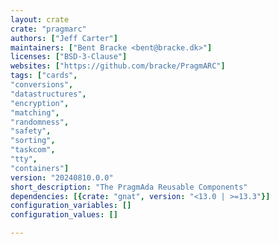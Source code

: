 ```yaml
---
layout: crate
crate: "pragmarc"
authors: ["Jeff Carter"]
maintainers: ["Bent Bracke <bent@bracke.dk>"]
licenses: ["BSD-3-Clause"]
websites: ["https://github.com/bracke/PragmARC"]
tags: ["cards",
"conversions",
"datastructures",
"encryption",
"matching",
"randomness",
"safety",
"sorting",
"taskcom",
"tty",
"containers"]
version: "20240810.0.0"
short_description: "The PragmAda Reusable Components"
dependencies: [{crate: "gnat", version: "<13.0 | >=13.3"}]
configuration_variables: []
configuration_values: []

---
```



